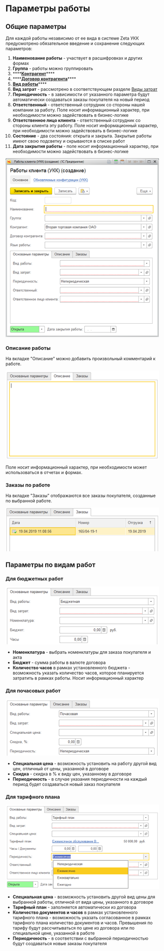 # Параметры работы

## Общие параметры

Для каждой работы независимо от ее вида в системе Zeta УКК предусмотрено обязательное введение и сохранение следующих параметров:

1. **Наименование работы** - участвует в расшифровках и других формах
2. **Группа** - работы можно группировать
3. \*\*\*\*[**Контрагент**](../klienty/)\*\*\*\*
4. \*\*\*\*[**Договор контрагента**](../klienty/dogovor-s-klientom.md)\*\*\*\*
5. [**Вид работы**](vidy-rabot.md)\*\*\*\*
6. **Вид затрат** - рассмотрено в соответствующем разделе [Виды затрат](../zatraty/vidy-zatrat.md)
7. **Периодичность** - в зависимости от указанного параметра будут автоматически создаваться заказы покупателя на новый период
8. **Ответственный** - ответственный сотрудник со стороны нашей компании за работу. Поле носит информационный характер, при необходимости можно задействовать в бизнес-логике
9. **Ответственное лицо клиента** - ответственный сотрудник со стороны клиента эту работу. Поле носит информационный характер, при необходимости можно задействовать в бизнес-логике
10. **Состояние** - два состояния: открыта и закрыта. Закрытые работы имеют свою подсветку и скрываются в списке работ
11. **Дата закрытия работы** - поле носит информационный характер, при необходимости можно задействовать в бизнес-логике

![&#x424;&#x43E;&#x440;&#x43C;&#x430; &#x440;&#x430;&#x431;&#x43E;&#x442;&#x44B; &#x43A;&#x43B;&#x438;&#x435;&#x43D;&#x442;&#x430; &#x423;&#x41A;&#x41A;](../.gitbook/assets/image%20%286%29.png)

### Описание работы

На вкладке "Описание" можно добавить произвольный комментарий к работе.

![](../.gitbook/assets/image%20%2837%29.png)

Поле носит информационный характер, при необходимости может использоваться в отчетах и формах.

### Заказы по работе

На вкладке "Заказы" отображаются все заказы покупателя, созданные по выбранной работе.

![](../.gitbook/assets/image%20%2810%29.png)

## Параметры по видам работ

### Для бюджетных работ

![](../.gitbook/assets/image%20%282%29.png)

* **Номенклатура** - выбрать номенклатуры для заказа покупателя и акта
* **Бюджет** - сумма работы в валюте договора
* **Количество часов** в рамках установленного бюджета - возможность указать количество часов, которое планируется затратить в рамках работы. Носит информационный характер

### Для почасовых работ

![](../.gitbook/assets/image%20%285%29.png)

* **Специальная цена** - возможность установить на работу другой вид цен, отличный от цены, указанной в договоре
* **Скидка** - скидка в % к виду цен, указанному в договоре
* **Периодичность** - в случае указания периодичности на каждый период будет создаваться новый заказ покупателя

### Для тарифного плана

![](../.gitbook/assets/image%20%2820%29.png)

* **Специальная цена** - возможность установить другой вид цены для выбранной работы, отличной от вида цены, указанного в договоре
* **Тарифный план** - заполняется автоматически из договора
* **Количество документов и часов** в рамках установленного тарифного плана - возможность указать согласованное в рамках тарифного плана количество документов и часов. Превышения по тарифу будут рассчитываться по цене из договора или по специальной цене, указанной в работе
* **Периодичность** - в соответствии с выбранной периодичностью будут создаваться новые заказы покупателя



